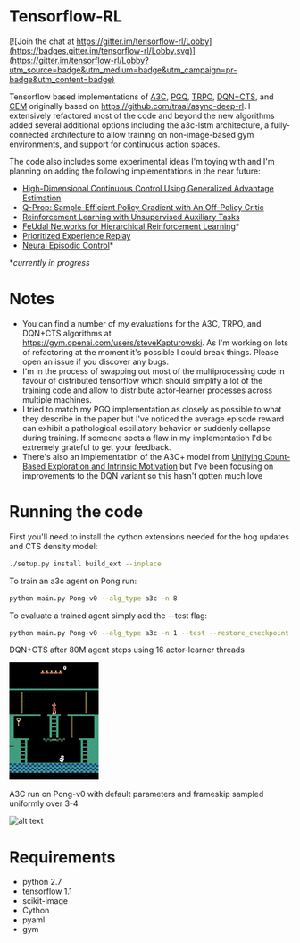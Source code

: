# Tensorflow-RL

[![Join the chat at https://gitter.im/tensorflow-rl/Lobby](https://badges.gitter.im/tensorflow-rl/Lobby.svg)](https://gitter.im/tensorflow-rl/Lobby?utm_source=badge&utm_medium=badge&utm_campaign=pr-badge&utm_content=badge)

Tensorflow based implementations of [A3C](https://arxiv.org/abs/1602.01783),
[PGQ](https://arxiv.org/abs/1611.01626),
[TRPO](https://arxiv.org/abs/1502.05477),
[DQN+CTS](https://arxiv.org/abs/1606.01868),
and [CEM](http://www.aaai.org/Papers/ICML/2003/ICML03-068.pdf) 
originally based on https://github.com/traai/async-deep-rl. I extensively refactored most of the code and beyond the new algorithms added several additional options including the a3c-lstm architecture, a fully-connected architecture to allow training on non-image-based gym environments, and support for continuous action spaces.

The code also includes some experimental ideas I'm toying with and I'm planning on adding the following implementations
in the near future:
- [High-Dimensional Continuous Control Using Generalized Advantage Estimation](https://arxiv.org/abs/1506.02438)
- [Q-Prop: Sample-Efficient Policy Gradient with An Off-Policy Critic](https://arxiv.org/abs/1611.02247)
- [Reinforcement Learning with Unsupervised Auxiliary Tasks](https://arxiv.org/abs/1611.05397)
- [FeUdal Networks for Hierarchical Reinforcement Learning](https://arxiv.org/abs/1703.01161)\*
- [Prioritized Experience Replay](https://arxiv.org/abs/1511.05952)
- [Neural Episodic Control](https://arxiv.org/abs/1703.01988)\*

\**currently in progress*

# Notes
- You can find a number of my evaluations for the A3C, TRPO, and DQN+CTS algorithms at https://gym.openai.com/users/steveKapturowski. As I'm working on lots of refactoring at the moment it's possible I could break things. Please open an issue if you discover any bugs.
- I'm in the process of swapping out most of the multiprocessing code in favour of distributed tensorflow which should simplify a lot of the training code and allow to distribute actor-learner processes across multiple machines.
- I tried to match my PGQ implementation as closely as possible to what they describe in the paper but I've noticed the average episode reward can exhibit a pathological oscillatory behavior or suddenly collapse during training. If someone spots a flaw in my implementation I'd be extremely grateful to get your feedback.
- There's also an implementation of the A3C+ model from [Unifying Count-Based Exploration and Intrinsic Motivation](https://arxiv.org/abs/1606.01868) but I've been focusing on improvements to the DQN variant so this hasn't gotten much love

# Running the code
First you'll need to install the cython extensions needed for the hog updates and CTS density model:
```bash
./setup.py install build_ext --inplace
```

To train an a3c agent on Pong run:
```bash
python main.py Pong-v0 --alg_type a3c -n 8
```

To evaluate a trained agent simply add the --test flag:
```bash
python main.py Pong-v0 --alg_type a3c -n 1 --test --restore_checkpoint
```
DQN+CTS after 80M agent steps using 16 actor-learner threads

![Montezuma's Revenge](/images/montezumas-revenge-3600.gif)

A3C run on Pong-v0 with default parameters and frameskip sampled uniformly over 3-4

<img src="/images/pong-a3c-reward.png" alt="alt text" width="75%" height="75%">

# Requirements
- python 2.7
- tensorflow 1.1
- scikit-image
- Cython
- pyaml
- gym
